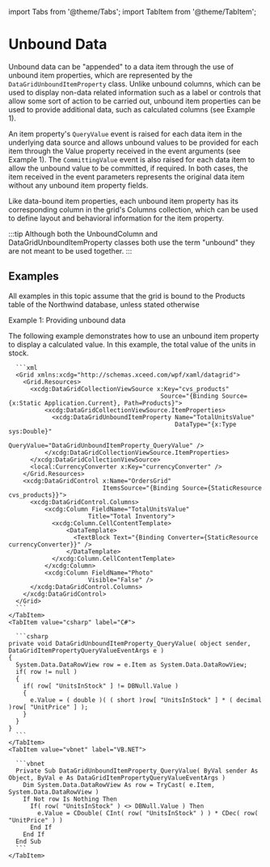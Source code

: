 import Tabs from '@theme/Tabs';
import TabItem from '@theme/TabItem';

# Unbound Data

Unbound data can be "appended" to a data item through the use of unbound item properties, which are represented by the `DataGridUnboundItemProperty` class. Unlike unbound columns, which can be used to display non-data related information such as a label or controls that allow some sort of action to be carried out, unbound item properties can be used to provide additional data, such as calculated columns (see Example 1).

An item property's `QueryValue` event is raised for each data item in the underlying data source and allows unbound values to be provided for each item through the Value property received in the event arguments (see Example 1). The `CommittingValue` event is also raised for each data item to allow the unbound value to be committed, if required. In both cases, the item received in the event parameters represents the original data item without any unbound item property fields.

Like data-bound item properties, each unbound item property has its corresponding column in the grid's Columns collection, which can be used to define layout and behavioral information for the item property. 

:::tip
Although both the UnboundColumn and DataGridUnboundItemProperty classes both use the term "unbound" they are not meant to be used together.
:::

## Examples
All examples in this topic assume that the grid is bound to the Products table of the Northwind database, unless stated otherwise

Example 1: Providing unbound data

The following example demonstrates how to use an unbound item property to display a calculated value. In this example, the total value of the units in stock.

<Tabs>
    <TabItem value="xaml" label="XAML" default>

      ```xml
      <Grid xmlns:xcdg="http://schemas.xceed.com/wpf/xaml/datagrid">
        <Grid.Resources>
          <xcdg:DataGridCollectionViewSource x:Key="cvs_products"
                                              Source="{Binding Source={x:Static Application.Current}, Path=Products}">
              <xcdg:DataGridCollectionViewSource.ItemProperties>
                <xcdg:DataGridUnboundItemProperty Name="TotalUnitsValue"
                                                  DataType="{x:Type sys:Double}"
                                                  QueryValue="DataGridUnboundItemProperty_QueryValue" />
              </xcdg:DataGridCollectionViewSource.ItemProperties>
          </xcdg:DataGridCollectionViewSource>
          <local:CurrencyConverter x:Key="currencyConverter" />
        </Grid.Resources>
        <xcdg:DataGridControl x:Name="OrdersGrid"
                              ItemsSource="{Binding Source={StaticResource cvs_products}}">
          <xcdg:DataGridControl.Columns>
              <xcdg:Column FieldName="TotalUnitsValue"
                          Title="Total Inventory">
                <xcdg:Column.CellContentTemplate>
                    <DataTemplate>
                      <TextBlock Text="{Binding Converter={StaticResource currencyConverter}}" />
                    </DataTemplate>
                </xcdg:Column.CellContentTemplate>
              </xcdg:Column>
              <xcdg:Column FieldName="Photo"
                          Visible="False" />           
          </xcdg:DataGridControl.Columns>
        </xcdg:DataGridControl>
      </Grid>
      ```
    </TabItem>
    <TabItem value="csharp" label="C#">

      ```csharp
    private void DataGridUnboundItemProperty_QueryValue( object sender, DataGridItemPropertyQueryValueEventArgs e )
    {
      System.Data.DataRowView row = e.Item as System.Data.DataRowView;
      if( row != null )
      {
        if( row[ "UnitsInStock" ] != DBNull.Value )
        {
          e.Value = ( double )( ( short )row[ "UnitsInStock" ] * ( decimal )row[ "UnitPrice" ] );
        }
      }
    }
      ```
    </TabItem>
    <TabItem value="vbnet" label="VB.NET">

      ```vbnet
      Private Sub DataGridUnboundItemProperty_QueryValue( ByVal sender As Object, ByVal e As DataGridItemPropertyQueryValueEventArgs )
        Dim System.Data.DataRowView As row = TryCast( e.Item, System.Data.DataRowView )
        If Not row Is Nothing Then
          If( row( "UnitsInStock" ) <> DBNull.Value ) Then
            e.Value = CDouble( CInt( row( "UnitsInStock" ) ) * CDec( row( "UnitPrice" ) )
          End If
        End If
      End Sub
      ```
    </TabItem>    
  </Tabs>